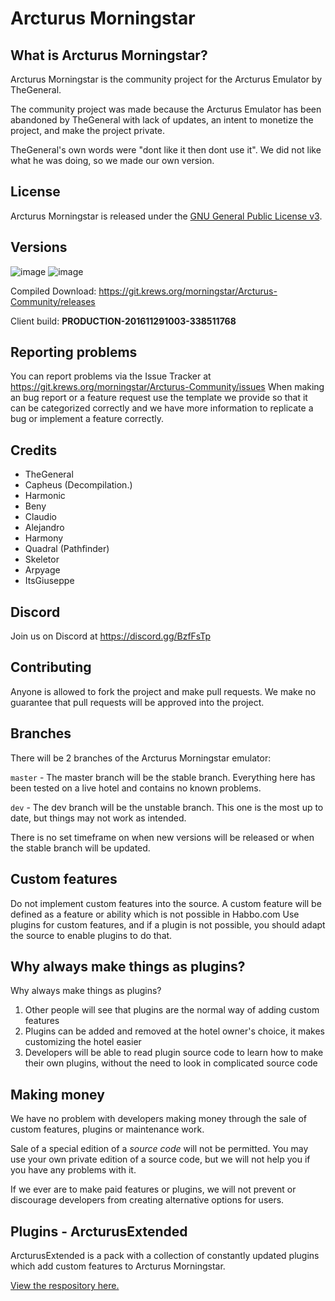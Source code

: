 # Arcturus Morningstar #

## What is Arcturus Morningstar? ##
Arcturus Morningstar is the community project for the Arcturus Emulator by TheGeneral.

The community project was made because the Arcturus Emulator has been abandoned by TheGeneral with lack of updates, an intent to monetize the project, and make the project private.

TheGeneral's own words were "dont like it then dont use it". We did not like what he was doing, so we made our own version.

## License ##
Arcturus Morningstar is released under the [GNU General Public License v3](https://www.gnu.org/licenses/gpl-3.0.txt).

## Versions ##
![image](https://img.shields.io/badge/VERSION-2.2.2-success.svg?style=for-the-badge&logo=appveyor)
![image](https://img.shields.io/badge/STATUS-STABLE-blue.svg?style=for-the-badge&logo=appveyor)

Compiled Download: https://git.krews.org/morningstar/Arcturus-Community/releases

Client build: **PRODUCTION-201611291003-338511768**

## Reporting problems ##
You can report problems via the Issue Tracker at https://git.krews.org/morningstar/Arcturus-Community/issues
When making an bug report or a feature request use the template we provide so that it can be categorized correctly and we have more information to replicate a bug or implement a feature correctly.

## Credits ##
- TheGeneral
- Capheus (Decompilation.)
- Harmonic
- Beny
- Claudio
- Alejandro
- Harmony
- Quadral (Pathfinder)
- Skeletor
- Arpyage
- ItsGiuseppe

## Discord ##
Join us on Discord at https://discord.gg/BzfFsTp

## Contributing ##
Anyone is allowed to fork the project and make pull requests. We make no guarantee that pull requests will be approved into the project.

## Branches ##
There will be 2 branches of the Arcturus Morningstar emulator:

`master` - The master branch will be the stable branch. Everything here has been tested on a live hotel and contains no known problems.

`dev` - The dev branch will be the unstable branch. This one is the most up to date, but things may not work as intended.

There is no set timeframe on when new versions will be released or when the stable branch will be updated.

## Custom features ##
Do not implement custom features into the source.
A custom feature will be defined as a feature or ability which is not possible in Habbo.com
Use plugins for custom features, and if a plugin is not possible, you should adapt the source to enable plugins to do that.

## Why always make things as plugins? ##
Why always make things as plugins?
1. Other people will see that plugins are the normal way of adding custom features
2. Plugins can be added and removed at the hotel owner's choice, it makes customizing the hotel easier
3. Developers will be able to read plugin source code to learn how to make their own plugins, without the need to look in complicated source code

## Making money ##
We have no problem with developers making money through the sale of custom features, plugins or maintenance work.

Sale of a special edition of a *source code* will not be permitted. You may use your own private edition of a source code, but we will not help you if you have any problems with it.

If we ever are to make paid features or plugins, we will not prevent or discourage developers from creating alternative options for users.


## Plugins - ArcturusExtended ##
ArcturusExtended is a pack with a collection of constantly updated plugins which add custom features to Arcturus Morningstar.

[View the respository here.](https://git.krews.org/morningstar/arcturus-extended/)

